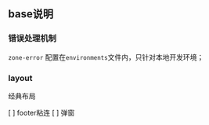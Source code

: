 ## base说明

### 错误处理机制

`zone-error`
配置在`environments`文件内，只针对本地开发环境；


### layout
经典布局

[ ] footer粘连
[ ] 弹窗